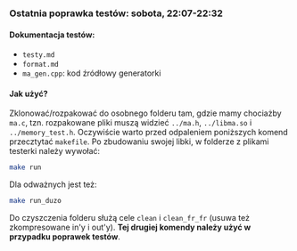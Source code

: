 ### Ostatnia poprawka testów: sobota, 22:07-22:32

#### Dokumentacja testów:
- `testy.md`
- `format.md`
- `ma_gen.cpp`: kod źródłowy generatorki

#### Jak użyć?
Zklonować/rozpakować do osobnego folderu tam, gdzie mamy chociażby `ma.c`, tzn. rozpakowane pliki
muszą widzieć `../ma.h`, `../libma.so` i `../memory_test.h`.
Oczywiście warto przed odpaleniem poniższych komend przecztytać `makefile`.
Po zbudowaniu swojej libki, w folderze z plikami testerki należy wywołać:
```sh
make run
```
Dla odważnych jest też:
```sh
make run_duzo
```

Do czyszczenia folderu służą cele `clean` i `clean_fr_fr` (usuwa też zkompresowane in'y i out'y). **Tej drugiej komendy należy użyć w przypadku poprawek testów**.
